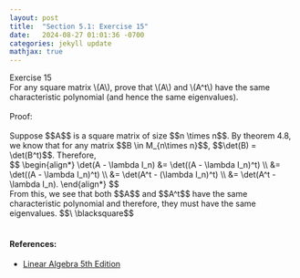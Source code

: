 ```yaml
---
layout: post
title:  "Section 5.1: Exercise 15"
date:   2024-08-27 01:01:36 -0700
categories: jekyll update
mathjax: true
---
```

<div class="ydiv">
Exercise 15
</div>
<div class="ybdiv">
For any square matrix \(A\), prove that \(A\) and \(A^t\) have the same characteristic polynomial (and hence the same eigenvalues).
</div>
<br>
Proof:
<br>
<br>
Suppose $$A$$ is a square matrix of size $$n \times n$$. By theorem 4.8, we know that for any matrix $$B \in M_{n\times n}$$, $$\det(B) = \det(B^t)$$. Therefore, 
<div>
	$$
	\begin{align*}
	\det(A - \lambda I_n) &= \det((A - \lambda I_n)^t) \\
	                  &= \det((A - \lambda I_n)^t) \\
	                  &= \det(A^t - (\lambda I_n)^t) \\
	                  &= \det(A^t - \lambda I_n).
	\end{align*}
	$$
</div>
From this, we see that both $$A$$ and $$A^t$$ have the same characteristic polynomial and therefore, they must have the same eigenvalues. $$\ \blacksquare$$
<br>
<br>
<!------------------------------------------------------------------------------------>
<h4><b>References:</b></h4>
<ul>
<li><a href="https://www.amazon.com/Linear-Algebra-5th-Stephen-Friedberg/dp/0134860241/ref=tmm_hrd_swatch_0?_encoding=UTF8&qid=&sr=">Linear Algebra 5th Edition</a></li>
</ul>





















